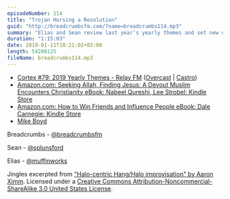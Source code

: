 ```yaml
---
episodeNumber: 114
title: "Trojan Horsing a Resolution"
guid: "http://breadcrumbsfm.com/?name=breadcrumbs114.mp3"
summary: "Elias and Sean review last year’s yearly themes and set new ones for 2019."
duration: "1:15:03"
date: 2019-01-11T18:21:02+03:00
length: 54208125
fileName: breadcrumbs114.mp3
---
```


- [Cortex #79: 2019 Yearly Themes - Relay FM](http://relay.fm/cortex/79) ([Overcast](https://overcast.fm/+E7b42T86E) | [Castro](https://castro.fm/episode/5bucJF))
- [Amazon.com: Seeking Allah, Finding Jesus: A Devout Muslim Encounters Christianity eBook: Nabeel Qureshi, Lee Strobel: Kindle Store](http://www.amazon.com/dp/B07BB54FS5/?tag=breadcrumbsfm-20)
- [Amazon.com: How to Win Friends and Influence People eBook: Dale Carnegie: Kindle Store](http://www.amazon.com/dp/B07K5BW2HK/?tag=breadcrumbsfm-20)
- [Mike Boyd](https://www.youtube.com/user/microboyd)

Breadcrumbs - [@breadcrumbsfm](https://twitter.com/breadcrumbsfm)

Sean - [@splunsford](https://twitter.com/splunsford)

Elias - [@muffinworks](https://twitter.com/muffinworks)

Jingles excerpted from ["Halo-centric Hang/Halo improvisation" by Aaron Ximm](http://freemusicarchive.org/music/aaron_ximm/handpans_and_the_hang/). Licensed under a [Creative Commons Attribution-Noncommercial-ShareAlike 3.0 United States License](http://creativecommons.org/licenses/by-nc-sa/3.0/us/).